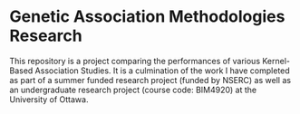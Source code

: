 # Genetic Association Methodologies Research
This repository is a project comparing the performances of various Kernel-Based Association Studies. It is a culmination of the work I have completed as part of a summer funded research project (funded by NSERC) as well as an undergraduate research project (course code: BIM4920) at the University of Ottawa. 

